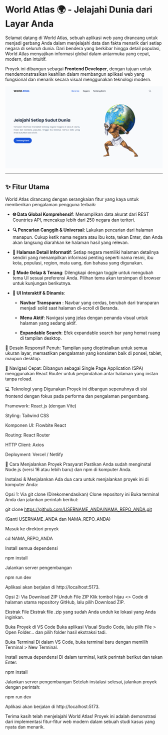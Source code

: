 #   World Atlas 🌍 - Jelajahi Dunia dari Layar Anda
Selamat datang di World Atlas, sebuah aplikasi web yang dirancang untuk menjadi gerbang Anda dalam menjelajahi data dan fakta menarik dari setiap negara di seluruh dunia. Dari bendera yang berkibar hingga detail populasi, World Atlas menyajikan informasi global dalam antarmuka yang cepat, modern, dan intuitif.

Proyek ini dibangun sebagai **Frontend Developer**, dengan tujuan untuk mendemonstrasikan keahlian dalam membangun aplikasi web yang fungsional dan menarik secara visual menggunakan teknologi modern.

![Screenshot Halaman Discover World Atlas](/src/assets/images/thumbnail.png)

---

## ✨ Fitur Utama
World Atlas dirancang dengan serangkaian fitur yang kaya untuk memberikan pengalaman pengguna terbaik:

- **🌐 Data Global Komprehensif**: Menampilkan data akurat dari REST Countries API, mencakup lebih dari 250 negara dan teritori.

- **🔍 Pencarian Canggih & Universal**: Lakukan pencarian dari halaman manapun. Cukup ketik nama negara atau ibu kota, tekan Enter, dan Anda akan langsung diarahkan ke halaman hasil yang relevan.

- **📄 Halaman Detail Informatif**: Setiap negara memiliki halaman detailnya sendiri yang menampilkan informasi penting seperti nama resmi, ibu kota, populasi, region, mata uang, dan bahasa yang digunakan.

- **🌙 Mode Gelap & Terang**: Dilengkapi dengan toggle untuk mengubah tema UI sesuai preferensi Anda. Pilihan tema akan tersimpan di browser untuk kunjungan berikutnya.

- **🎨 UI Interaktif & Dinamis**:

   - **Navbar Transparan** : Navbar yang cerdas, berubah dari transparan menjadi solid saat halaman di-scroll di Beranda.

   - **Menu Aktif**: Navigasi yang jelas dengan penanda visual untuk halaman yang sedang aktif.

   - **Expandable Search**: Efek expandable search bar yang hemat ruang di tampilan desktop.

📱 Desain Responsif Penuh: Tampilan yang dioptimalkan untuk semua ukuran layar, memastikan pengalaman yang konsisten baik di ponsel, tablet, maupun desktop.

🚀 Navigasi Cepat: Dibangun sebagai Single Page Application (SPA) menggunakan React Router untuk perpindahan antar halaman yang instan tanpa reload.

💻 Teknologi yang Digunakan
Proyek ini dibangun sepenuhnya di sisi frontend dengan fokus pada performa dan pengalaman pengembang.

Framework: React.js (dengan Vite)

Styling: Tailwind CSS

Komponen UI: Flowbite React

Routing: React Router

HTTP Client: Axios

Deployment: Vercel / Netlify

🚀 Cara Menjalankan Proyek
Prasyarat
Pastikan Anda sudah menginstal Node.js (versi 16 atau lebih baru) dan npm di komputer Anda.

Instalasi & Menjalankan
Ada dua cara untuk menjalankan proyek ini di komputer Anda:

Opsi 1: Via git clone (Direkomendasikan)
Clone repository ini
Buka terminal Anda dan jalankan perintah berikut:

git clone https://github.com/USERNAME_ANDA/NAMA_REPO_ANDA.git

(Ganti USERNAME_ANDA dan NAMA_REPO_ANDA)

Masuk ke direktori proyek

cd NAMA_REPO_ANDA

Install semua dependensi

npm install

Jalankan server pengembangan

npm run dev

Aplikasi akan berjalan di http://localhost:5173.

Opsi 2: Via Download ZIP
Unduh File ZIP
Klik tombol hijau <> Code di halaman utama repository GitHub, lalu pilih Download ZIP.

Ekstrak File
Ekstrak file .zip yang sudah Anda unduh ke lokasi yang Anda inginkan.

Buka Proyek di VS Code
Buka aplikasi Visual Studio Code, lalu pilih File > Open Folder... dan pilih folder hasil ekstraksi tadi.

Buka Terminal
Di dalam VS Code, buka terminal baru dengan memilih Terminal > New Terminal.

Install semua dependensi
Di dalam terminal, ketik perintah berikut dan tekan Enter:

npm install

Jalankan server pengembangan
Setelah instalasi selesai, jalankan proyek dengan perintah:

npm run dev

Aplikasi akan berjalan di http://localhost:5173.

Terima kasih telah menjelajahi World Atlas! Proyek ini adalah demonstrasi dari implementasi fitur-fitur web modern dalam sebuah studi kasus yang nyata dan menarik.